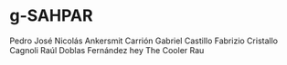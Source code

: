 # g-SAHPAR
Pedro José Nicolás Ankersmit Carrión
Gabriel Castillo
Fabrizio Cristallo Cagnoli
Raúl Doblas Fernández
hey
The Cooler Rau

